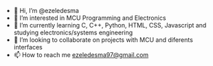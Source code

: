- 👋 Hi, I’m @ezeledesma
- 👀 I’m interested in MCU Programming and Electronics
- 🌱 I’m currently learning C, C++, Python, HTML, CSS, Javascript and studying electronics/systems engineering
- 💞️ I’m looking to collaborate on projects with MCU and diferents interfaces
- 📫 How to reach me ezeledesma97@gmail.com

<!---
ezeledesma/ezeledesma is a ✨ special ✨ repository because its `README.md` (this file) appears on your GitHub profile.
You can click the Preview link to take a look at your changes.
--->

